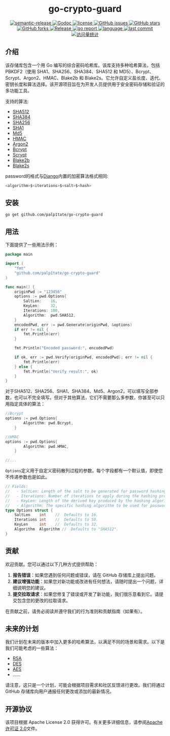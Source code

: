 <h1 align="center" style="border-bottom: none;">go-crypto-guard </h1>

<div class="labels" align="center">
    <a href="https://img.shields.io/badge/%20%20%F0%9F%93%A6%F0%9F%9A%80-semantic--release-e10079.svg">
      <img src="https://img.shields.io/badge/%20%20%F0%9F%93%A6%F0%9F%9A%80-semantic--release-e10079.svg" alt="semantic-release">
    </a>
    <a href="https://pkg.go.dev/github.com/palp1tate/go-crypto-guard/v2">
      <img src="https://godoc.org/github.com/palp1tate/go-crypto-guard?status.svg" alt="Godoc">
    </a>
    <a href="https://github.com/palp1tate/go-crypto-guard/blob/master/LICENSE">
      <img src="https://img.shields.io/github/license/palp1tate/go-crypto-guard?style=flat-square" alt="license">
    </a>
    <a href="https://github.com/palp1tate/go-crypto-guard/issues">
      <img src="https://img.shields.io/github/issues/palp1tate/go-crypto-guard?style=flat-square" alt="GitHub issues">
    </a>
    <a href="#">
      <img src="https://img.shields.io/github/stars/palp1tate/go-crypto-guard?style=flat-square" alt="GitHub stars">
    </a>
    <a href="https://github.com/palp1tate/go-crypto-guard/network">
      <img src="https://img.shields.io/github/forks/palp1tate/go-crypto-guard?style=flat-square" alt="GitHub forks">
    </a>
    <a href="https://github.com/palp1tate/go-crypto-guard/releases/latest">
      <img src="https://img.shields.io/github/release/palp1tate/go-crypto-guard.svg" alt="Release">
    </a>
    <a href=https://goreportcard.com/report/github.com/palp1tate/go-crypto-guard>
        <img src="https://goreportcard.com/badge/github.com/palp1tate/go-crypto-guard" alt="go report">
    </a>
    <a href="#">
      <img src="https://img.shields.io/github/languages/top/palp1tate/go-crypto-guard" alt="language">
    </a>
    <a href="#">
      <img src="https://img.shields.io/github/last-commit/palp1tate/go-crypto-guard" alt="last commit">
    </a>
   <a href="#">
      <img src="https://komarev.com/ghpvc/?username=go-crypto-guard&label=Views&color=0e75b6&style=flat" alt="访问量统计" />
    </a>
</div>


## 介绍

该存储库包含一个用 Go 编写的综合密码哈希库。该库支持多种哈希算法，包括 PBKDF2（使用 SHA1、SHA256、SHA384、SHA512 和 MD5）、Bcrypt、Scrypt、Argon2、HMAC、Blake2b 和 Blake2s。它允许自定义盐长度、迭代、密钥长度和算法选择。该开源项目旨在为开发人员提供用于安全密码存储和验证的多功能工具。

支持的算法:

- [SHA512](https://medium.com/@zaid960928/cryptography-explaining-sha-512-ad896365a0c1)
- [SHA384](https://medium.com/@zaid960928/cryptography-explaining-sha-512-ad896365a0c1)
- [SHA256](https://golden.com/wiki/SHA-256-XKEJ8AB)
- [SHA1](https://bing.com/search?q=SHA1+algorithm+Wikipedia)
- [Md5](https://en.wikipedia.org/wiki/MD5)
- [HMAC](https://en.wikipedia.org/wiki/HMAC)
- [Argon2](https://bing.com/search?q=Argon2+algorithm+Wikipedia)
- [Bcrypt](https://en.wikipedia.org/wiki/Bcrypt)
- [Scrypt](https://en.wikipedia.org/wiki/Scrypt)
- [Blake2b](https://en.wikipedia.org/wiki/Comparison_of_cryptographic_hash_functions)
- [Blake2s](https://en.wikipedia.org/wiki/Comparison_of_cryptographic_hash_functions)

password的格式与[Django](https://www.djangoproject.com/)内置的加密算法格式相同:

```go
<algorithm>$<iterations>$<salt>$<hash>
```

## 安装

```
go get github.com/palp1tate/go-crypto-guard 
```

## 用法

下面提供了一些用法示例：

```go
package main

import (
	"fmt"
	"github.com/palp1tate/go-crypto-guard"
)

func main() {
	originPwd := "123456"
	options := pwd.Options{
		SaltLen:    16,
		KeyLen:     32,
		Iterations: 100,
		Algorithm:  pwd.SHA512,
	}
	encodedPwd, err := pwd.Generate(originPwd, &options)
	if err != nil {
		fmt.Println(err)
	}

	fmt.Println("Encoded password:", encodedPwd)

	if ok, err := pwd.Verify(originPwd, encodedPwd); err != nil {
		fmt.Println(err)
	} else {
		fmt.Println("Verify result:", ok)
	}
}
```

对于SHA512、SHA256、SHA1、SHA384、Md5、Argon2，可以填写全部参数，也可以不完全填写。但对于其他算法，它们不需要那么多参数，你甚至可以只用指定具体的算法：

```go
//Bcrypt
options := pwd.Options{
		Algorithm: pwd.Bcrypt,
	}

//HMAC
options := pwd.Options{
		Algorithm: pwd.HMAC,
	}

//...
```

`Options`定义用于自定义密码散列过程的参数。每个字段都有一个默认值，即使您不传递参数也是如此。

```go
// Fields:
//   - SaltLen: Length of the salt to be generated for password hashing.
//   - Iterations: Number of iterations to apply during the hashing process.
//   - KeyLen: Length of the derived key produced by the hashing algorithm.
//   - Algorithm: The specific hashing algorithm to be used for password hashing.
type Options struct {
	SaltLen    int    //  Defaults to 16.
	Iterations int    //  Defaults to 50.
	KeyLen     int    //  Defaults to 32.
	Algorithm  Algorithm //  Defaults to "SHA512".
}
```

## 贡献

欢迎贡献。您可以通过以下几种方式提供帮助：

1. **报告错误**：如果您遇到任何问题或错误，请在 GitHub 存储库上提出问题。
2. **建议增强功能**：如果您对新功能或改进有任何想法，请随时提出一个问题，详细说明您的建议。
3. **提交拉取请求**：如果您修复了错误或开发了新功能，我们很乐意看到它。请提交包含您的更改的拉取请求。

在贡献之前，请务必阅读并遵守我们的行为准则和贡献指南（如果有）。

## 未来的计划

我们计划在未来的版本中加入更多的哈希算法，以满足不同的场景和需求。以下是我们可能考虑的一些算法：

- [RSA](https://en.wikipedia.org/wiki/RSA_(cryptosystem))
- [DES](https://en.wikipedia.org/wiki/Data_Encryption_Standard)
- [AES](https://en.wikipedia.org/wiki/Advanced_Encryption_Standard)
- ……

请注意，这只是一个计划，可能会根据项目需求和社区反馈进行更改。我们将通过 GitHub 存储库向用户通报任何更改或添加的最新情况。

## 开源协议

该项目根据 Apache License 2.0 获得许可。有关更多详细信息，请参阅[Apache 许可证 2.0](https://github.com/palp1tate/go-crypto-guard/blob/main/LICENSE)文件。
